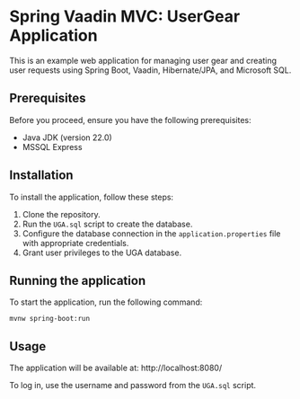 # Spring Vaadin MVC: UserGear Application

This is an example web application for managing user gear and creating user requests using Spring Boot, Vaadin, Hibernate/JPA, and Microsoft SQL.

## Prerequisites

Before you proceed, ensure you have the following prerequisites:

- Java JDK (version 22.0)
- MSSQL Express

## Installation

To install the application, follow these steps:

1. Clone the repository.
2. Run the `UGA.sql` script to create the database.
3. Configure the database connection in the `application.properties` file with appropriate credentials.
4. Grant user privileges to the UGA database.

## Running the application

To start the application, run the following command:

    mvnw spring-boot:run

## Usage

The application will be available at: http://localhost:8080/

To log in, use the username and password from the `UGA.sql` script.